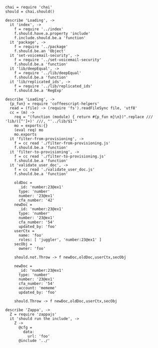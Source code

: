     chai = require 'chai'
    should = chai.should()

    describe 'Loading', ->
      it 'index', ->
        f = require '../index'
        f.should.have.a.property 'include'
        f.include.should.be.a 'function'
      it 'package', ->
        f = require '../package'
        f.should.be.an 'Object'
      it 'set-voicemail-security', ->
        f = require '../set-voicemail-security'
        f.should.be.a 'function'
      it 'lib/deepEqual', ->
        f = require '../lib/deepEqual'
        f.should.be.a 'function'
      it 'lib/replicated_ids', ->
        f = require '../lib/replicated_ids'
        f.should.be.a 'RegExp'

    describe 'Loading', ->
      {p_fun} = require 'coffeescript-helpers'
      read = (file) -> (require 'fs').readFileSync file, 'utf8'
      cc = (m) ->
        req = "(function (module) { return #{p_fun m}\n})".replace /// 'lib/([^']+)' ///, "'../lib/$1'"
        mo = exports:{}
        (eval req) mo
        mo.exports
      it 'filter-from-provisioning', ->
        f = cc read './filter-from-provisioning.js'
        f.should.be.a 'function'
      it 'filter-to-provisioning', ->
        f = cc read './filter-to-provisioning.js'
        f.should.be.a 'function'
      it 'validate_user_doc', ->
        f = cc read './validate_user_doc.js'
        f.should.be.a 'function'

        oldDoc =
          _id: 'number:23@ex1'
          type: 'number'
          number: '23@ex1'
          cfa_number: '42'
        newDoc =
          _id: 'number:23@ex1'
          type: 'number'
          number: '23@ex1'
          cfa_number: '54'
          updated_by: 'foo'
        userCtx =
          name: 'foo'
          roles: [ 'juggler', 'number:23@ex1' ]
        secObj =
          owner: 'foo'

        should.not.Throw -> f newDoc,oldDoc,userCtx,secObj

        newDoc =
          _id: 'number:23@ex1'
          type: 'number'
          number: '23@ex1'
          cfa_number: '54'
          account: 'mememe'
          updated_by: 'foo'

        should.Throw -> f newDoc,oldDoc,userCtx,secObj

    describe 'Zappa', ->
      Z = require 'zappajs'
      it 'should run the include', ->
        Z ->
          @cfg =
            data:
              url: 'foo'
          @include '../'
